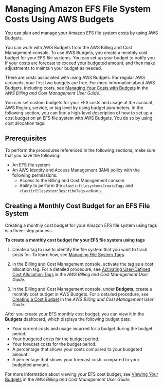 # Managing Amazon EFS File System Costs Using AWS Budgets<a name="use-aws-budgets-efs-cost"></a>

You can plan and manage your Amazon EFS file system costs by using AWS Budgets\.

You can work with AWS Budgets from the AWS Billing and Cost Management console\. To use AWS Budgets, you create a monthly cost budget for your EFS file systems\. You can set up your budget to notify you if your costs are forecast to exceed your budgeted amount, and then make adjustments to maintain your budget as needed\. 

There are costs associated with using AWS Budgets\. For regular AWS accounts, your first two budgets are free\. For more information about AWS Budgets, including costs, see [Managing Your Costs with Budgets](https://docs.aws.amazon.com/awsaccountbilling/latest/aboutv2/budgets-managing-costs.html) in the *AWS Billing and Cost Management User Guide*\.

You can set custom budgets for your EFS costs and usage at the account, AWS Region, service, or tag level by using budget parameters\. In the following section, you can find a high\-level description of how to set up a cost budget on an EFS file system with AWS Budgets\. You do so by using cost allocation tags\.

## Prerequisites<a name="prerequisites-efs-cost"></a>

To perform the procedures referenced in the following sections, make sure that you have the following:
+ An EFS file system
+ An AWS Identity and Access Management \(IAM\) policy with the following permissions:
  + Access to the Billing and Cost Management console\.
  + Ability to perform the `elasticfilesystem:CreateTags` and `elasticfilesystem:DescribeTags` actions\.

## Creating a Monthly Cost Budget for an EFS File System<a name="create-cost-budget-efs"></a>

Creating a monthly cost budget for your Amazon EFS file system using tags is a three\-step process\.

**To create a monthly cost budget for your EFS file system using tags**

1.  Create a tag to use to identify the file system that you want to track costs for\. To learn how, see [Managing File System Tags](manage-fs-tags.md)\. 

1.  In the Billing and Cost Management console, activate the tag as a cost allocation tag\. For a detailed procedure, see [Activating User\-Defined Cost Allocation Tags](https://docs.aws.amazon.com/awsaccountbilling/latest/aboutv2/activating-tags.html) in the *AWS Billing and Cost Management User Guide*\. 

1.  In the Billing and Cost Management console, under **Budgets**, create a monthly cost budget in AWS Budgets\. For a detailed procedure, see [Creating a Cost Budget](https://docs.aws.amazon.com/awsaccountbilling/latest/aboutv2/budgets-create.html) in the *AWS Billing and Cost Management User Guide*\. 

After you create your EFS monthly cost budget, you can view it in the **Budgets** dashboard, which displays the following budget data:
+ Your current costs and usage incurred for a budget during the budget period\.
+ Your budgeted costs for the budget period\.
+ Your forecast costs for the budget period\.
+ A percentage that shows your costs compared to your budgeted amount\.
+ A percentage that shows your forecast costs compared to your budgeted amount\.

For more information about viewing your EFS cost budget, see [Viewing Your Budgets](https://docs.aws.amazon.com/awsaccountbilling/latest/aboutv2/budgets-view.html) in the *AWS Billing and Cost Management User Guide*\.